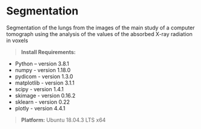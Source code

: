 # Segmentation
Segmentation of the lungs from the images of the main study of a computer tomograph using the analysis of the values of the absorbed X-ray radiation in voxels

>**Install Requirements:** 
* Python – version 3.8.1
* numpy - version 1.18.0
* pydicom - version 1.3.0
* matplotlib - version 3.1.1
* scipy - version 1.4.1
* skimage - version 0.16.2
* sklearn - version 0.22
* plotly - version 4.4.1

>**Platform:**
Ubuntu 18.04.3 LTS x64 
